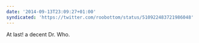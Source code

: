 ```yaml
---
date: '2014-09-13T23:09:27+01:00'
syndicated: 'https://twitter.com/roobottom/status/510922483721986048'
---
```

At last! a decent Dr. Who.
